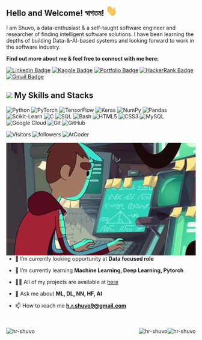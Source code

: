 ## Hello and Welcome! স্বাগতম! <img src="https://raw.githubusercontent.com/hr-shuvo/hr-shuvo/master/wave.gif" width="30px">

I am Shuvo, a data-enthusiast & a self-taught software engineer and researcher of finding intelligent software solutions. I have been learning the depths of building Data-&-AI-based systems and looking forward to work in the software industry.

**Find out more about me & feel free to connect with me here:**

[![Linkedin Badge](https://img.shields.io/badge/-hrshuvo-blue?style=flat-square&logo=Linkedin&logoColor=white&link=https://www.linkedin.com/in/hrshuvo9/)](https://www.linkedin.com/in/hrshuvo9/)
[![Kaggle Badge](https://img.shields.io/badge/-hrshuvo-purple?style=flat-square&logo=kaggle&logoColor=white&link=https://www.kaggle.com/hrshuvo)](https://www.kaggle.com/hrshuvo)
[![Portfolio Badge](https://img.shields.io/badge/-hrshuvo-9cf?style=flat-square&logo=github&logoColor=black&link=https://hr-shuvo.github.io)](https://hr-shuvo.github.io)
[![HackerRank Badge](https://img.shields.io/badge/-hrshuvo-yellow?style=flat-square&logo=HackerRank&logoColor=black&link=https://www.hackerrank.com/hrshuvo)](https://www.hackerrank.com/hrshuvo)
[![Gmail Badge](https://img.shields.io/badge/-h.r.shuvo9@gmail.com-c14438?style=flat-square&logo=Gmail&logoColor=white&link=mailto:h.r.shuvo9@gmail.com)](mailto:h.r.shuvo9@gmail.com)

## <img src="https://raw.githubusercontent.com/hr-shuvo/hr-shuvo/master/coding.gif" width="30px"> My Skills and Stacks

![Python](https://img.shields.io/badge/-Python-black?style=flat-square&logo=Python)
![PyTorch](https://img.shields.io/badge/PyTorch-EE4C2C?style=flat-square&logo=pytorch&logoColor=white)
![TensorFlow](https://img.shields.io/badge/-TensorFlow-black?style=flat-square&logo=TensorFlow)
![Keras](https://img.shields.io/badge/-Keras-black?style=flat-square&logo=Keras)
![NumPy](https://img.shields.io/badge/-NumPy-black?style=flat-square&logo=numpy)
![Pandas](https://img.shields.io/badge/-Pandas-black?style=flat-square&logo=pandas)
![Scikit-Learn](https://img.shields.io/badge/-Scikit_Learn-black?style=flat-square&logo=scikit-learn)
![C](https://img.shields.io/badge/-C-black?style=flat-square&logo=C)
![SQL](https://img.shields.io/badge/-SQL-black?style=flat-square&logo=SQL)
![Bash](https://img.shields.io/badge/-Bash-black?style=flat-square&logo=linux)
![HTML5](https://img.shields.io/badge/-HTML5-black?style=flat-square&logo=html5&logoColor=white)
![CSS3](https://img.shields.io/badge/-CSS3-black?style=flat-square&logo=css3)
![MySQL](https://img.shields.io/badge/-MySQL-black?style=flat-square&logo=mysql)
![Google Cloud](https://img.shields.io/badge/Google%20Cloud-black?style=flat-square&logo=google-cloud)
![Git](https://img.shields.io/badge/-Git-black?style=flat-square&logo=git)
![GitHub](https://img.shields.io/badge/-GitHub-181717?style=flat-square&logo=github)

![Visitors](https://komarev.com/ghpvc/?username=hr-shuvo)
![followers](https://img.shields.io/github/followers/hr-shuvo?color=green&logo=github)
![AtCoder](https://cp-logo.vercel.app/atcoder/shuv0)

<div style="margintop:10px;">
  <img align="right" alt="GIF" src="assets/images/animated_coder.gif"  height="300" />
</div>

- 🔭 I’m currently looking opportunity at **Data focused role**

- 🌱 I’m currently learning **Machine Learning, Deep Learning, Pytorch**

- 👨‍💻 All of my projects are available at [here](https://hr-shuvo.github.io/)

- 💬 Ask me about **ML, DL, NN, HF, AI**

- 📫 How to reach me **h.r.shuvo9@gmail.com**

<br>


<div >
<p><img align="right" src="https://github-readme-streak-stats.herokuapp.com/?user=hr-shuvo&" alt="hr-shuvo" /></p>

<p><img align="left" src="https://github-readme-stats.vercel.app/api/top-langs?username=hr-shuvo&show_icons=true&locale=en&layout=compact" alt="hr-shuvo" />
</p>
<p><img align="right" src="https://github-readme-stats.vercel.app/api?username=hr-shuvo&show_icons=true&locale=en" alt="hr-shuvo" /></p>
<p style="">

</div>




<p>
<img height="173em" src="https://leetcard.jacoblin.cool/hrshuvo?theme=light&font=Karma&ext=contest"  alt=""/>

</p>
